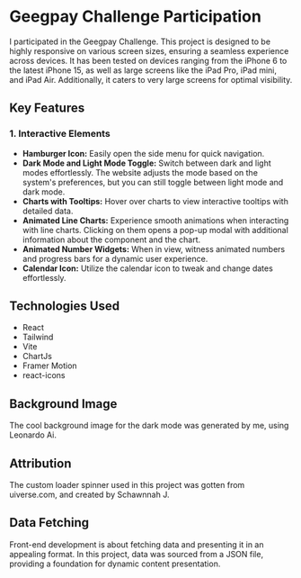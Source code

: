 # Geegpay Challenge Participation

I participated in the Geegpay Challenge. This project is designed to be highly responsive on various screen sizes, ensuring a seamless experience across devices. It has been tested on devices ranging from the iPhone 6 to the latest iPhone 15, as well as large screens like the iPad Pro, iPad mini, and iPad Air. Additionally, it caters to very large screens for optimal visibility.

## Key Features

### 1. Interactive Elements

- **Hamburger Icon:** Easily open the side menu for quick navigation.
- **Dark Mode and Light Mode Toggle:** Switch between dark and light modes effortlessly. The website adjusts the mode based on the system's preferences, but you can still toggle between light mode and dark mode.
- **Charts with Tooltips:** Hover over charts to view interactive tooltips with detailed data.
- **Animated Line Charts:** Experience smooth animations when interacting with line charts. Clicking on them opens a pop-up modal with additional information about the component and the chart.
- **Animated Number Widgets:** When in view, witness animated numbers and progress bars for a dynamic user experience.
- **Calendar Icon:** Utilize the calendar icon to tweak and change dates effortlessly.

## Technologies Used

- React
- Tailwind
- Vite
- ChartJs
- Framer Motion
- react-icons

## Background Image

The cool background image for the dark mode was generated by me, using Leonardo Ai.

## Attribution

The custom loader spinner used in this project was gotten from uiverse.com, and created by Schawnnah J.

## Data Fetching

Front-end development is about fetching data and presenting it in an appealing format. In this project, data was sourced from a JSON file, providing a foundation for dynamic content presentation.
